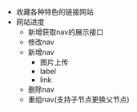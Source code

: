 - 收藏各种特色的链接网站
- 网站进度
	- 新增获取nav的展示接口
	- 修改nav
	- 新增nav
		- 图片上传
		- label
		- link
	- 删除nav
	- 重组nav(支持子节点更换父节点)